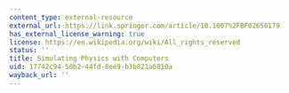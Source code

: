 ```yaml
---
content_type: external-resource
external_url: https://link.springer.com/article/10.1007%2FBF02650179
has_external_license_warning: true
license: https://en.wikipedia.org/wiki/All_rights_reserved
status: ''
title: Simulating Physics with Computers
uid: 17742c94-50b2-44fd-8ee9-b3b821a6810a
wayback_url: ''
---
```

